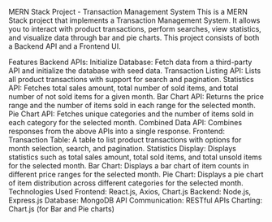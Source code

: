 MERN Stack Project - Transaction Management System
This is a MERN Stack project that implements a Transaction Management System. It allows you to interact with product transactions, perform searches, view statistics, and visualize data through bar and pie charts. This project consists of both a Backend API and a Frontend UI.

Features
Backend APIs:
Initialize Database: Fetch data from a third-party API and initialize the database with seed data.
Transaction Listing API: Lists all product transactions with support for search and pagination.
Statistics API: Fetches total sales amount, total number of sold items, and total number of not sold items for a given month.
Bar Chart API: Returns the price range and the number of items sold in each range for the selected month.
Pie Chart API: Fetches unique categories and the number of items sold in each category for the selected month.
Combined Data API: Combines responses from the above APIs into a single response.
Frontend:
Transaction Table: A table to list product transactions with options for month selection, search, and pagination.
Statistics Display: Displays statistics such as total sales amount, total sold items, and total unsold items for the selected month.
Bar Chart: Displays a bar chart of item counts in different price ranges for the selected month.
Pie Chart: Displays a pie chart of item distribution across different categories for the selected month.
Technologies Used
Frontend: React.js, Axios, Chart.js
Backend: Node.js, Express.js
Database: MongoDB
API Communication: RESTful APIs
Charting: Chart.js (for Bar and Pie charts)
